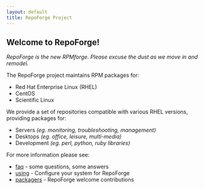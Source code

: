 ```yaml
---
layout: default
title: RepoForge Project
---
```


## Welcome to RepoForge! ##
_RepoForge is the new RPMforge. Please excuse the dust as we move in and remodel._

The RepoForge project maintains RPM packages for:
* Red Hat Enterprise Linux (RHEL)
* CentOS
* Scientific Linux

We provide a set of repositories compatible with various RHEL versions, providing packages for:
 - Servers _(eg. monitoring, troubleshooting, management)_
 - Desktops _(eg. office, leisure, multi-media)_
 - Development _(eg. perl, python, ruby libraries)_

For more information please see:

* [faq](/faq "repoforge faq") - some questions, some answers
* [using](/use "install repoforge") - Configure your system for RepoForge
* [packagers](/package "contribute packages to repoforge") -  RepoForge welcome contributions

